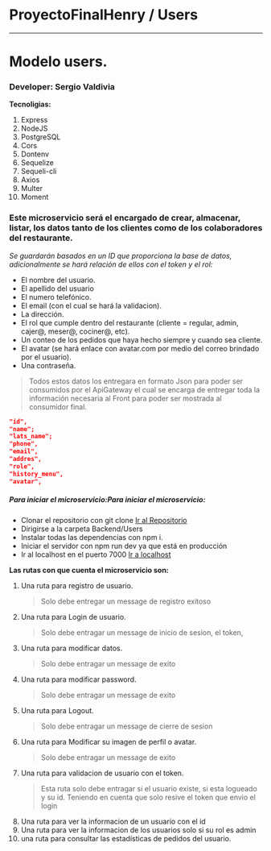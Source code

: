 # ProyectoFinalHenry / Users

---
# Modelo users.
### Developer: Sergio Valdivia

**Tecnoligias:**
1. Express
2. NodeJS
3. PostgreSQL
4. Cors
5. Dontenv
6. Sequelize
7. Sequeli-cli
7. Axios
8. Multer
9. Moment

### Este microservicio será el encargado de crear, almacenar, listar, los datos tanto de los clientes como de los colaboradores del restaurante.

*Se guardarán basados en un ID que proporciona la base de datos, adicionalmente se hará relación de ellos con el token y el rol:*

- El nombre del usuario.
- El apellido del usuario
- El numero telefónico.
- El email (con el cual se hará la validacion).
- La dirección.
- El rol que cumple dentro del restaurante (cliente = regular, admin, cajer@, meser@, cociner@, etc).
- Un conteo de los pedidos que haya hecho siempre y cuando sea cliente.
- El avatar (se hará enlace con avatar.com por medio del correo brindado por el usuario).
- Una contraseña.

> Todos estos datos los entregara en formato Json para poder ser consumidos por el ApiGateway el cual se encarga de entregar toda la información necesaria al Front para poder ser mostrada al consumidor final.

```json
"id",
"name";
"lats_name";
"phone",
"email",
"addres",
"role",
"history_menu",
"avatar",
```

##### Para iniciar el microservicio:Para iniciar el microservicio:

- Clonar el repositorio con git clone [Ir al Repositorio](http://https://github.com/CarlosGiovannyG/ProyectoFinalHenry/tree/main "Enlace del Repositorio")
- Dirigirse a la carpeta Backend/Users
- Instalar todas las dependencias con npm i.
- Iniciar el servidor con npm run dev ya que está en producción
- Ir al localhost en el puerto 7000 [Ir a localhost](http://localhost:7000 "Ir a localhost")

**Las rutas con que cuenta el microservicio son:**
1. Una ruta para registro de usuario.
    >Solo debe entregar un message de registro exitoso
2. Una ruta para Login de usuario.
    >Solo debe entragar un message de inicio de sesion, el token, 
3. Una ruta para modificar datos.
    >Solo debe entragar un message de exito
4. Una ruta para modificar password.
    >Solo debe entragar un message de exito
5. Una ruta para Logout.
    >Solo debe entragar un message de cierre de sesion
6. Una ruta para Modificar su imagen de perfil o avatar.
    >Solo debe entragar un message de exito
7. Una ruta para validacion de usuario con el token.
      >Esta ruta solo debe entragar si el usuario existe, si esta logueado y su id. Teniendo en cuenta que solo resive el token que envio el login
8. Una ruta para ver la informacion de un usuario con el id
9. Una ruta para ver la informacion de los usuarios solo si su rol es admin
4. una ruta para consultar las estadísticas de pedidos del usuario.